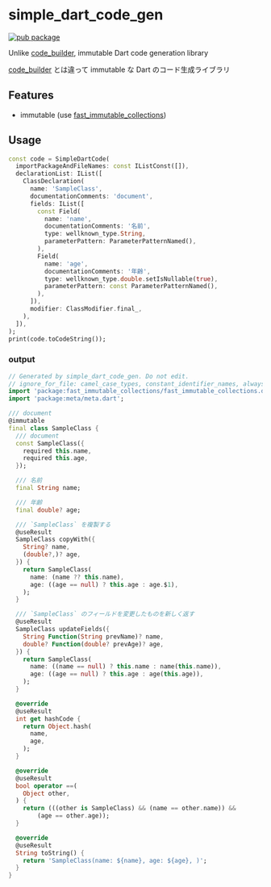 # simple_dart_code_gen

[![pub package](https://img.shields.io/pub/v/simple_dart_code_gen.svg)](https://pub.dev/packages/simple_dart_code_gen)

Unlike [code_builder](https://pub.dev/packages/code_builder), immutable Dart
code generation library

[code_builder](https://pub.dev/packages/code_builder) とは違って immutable な
Dart のコード生成ライブラリ

## Features

- immutable (use
  [fast_immutable_collections](https://pub.dev/packages/fast_immutable_collections))

## Usage

```dart
const code = SimpleDartCode(
  importPackageAndFileNames: const IListConst([]),
  declarationList: IList([
    ClassDeclaration(
      name: 'SampleClass',
      documentationComments: 'document',
      fields: IList([
        const Field(
          name: 'name',
          documentationComments: '名前',
          type: wellknown_type.String,
          parameterPattern: ParameterPatternNamed(),
        ),
        Field(
          name: 'age',
          documentationComments: '年齢',
          type: wellknown_type.double.setIsNullable(true),
          parameterPattern: const ParameterPatternNamed(),
        ),
      ]),
      modifier: ClassModifier.final_,
    ),
  ]),
);
print(code.toCodeString());
```

### output

```dart
// Generated by simple_dart_code_gen. Do not edit.
// ignore_for_file: camel_case_types, constant_identifier_names, always_use_package_imports
import 'package:fast_immutable_collections/fast_immutable_collections.dart';
import 'package:meta/meta.dart';

/// document
@immutable
final class SampleClass {
  /// document
  const SampleClass({
    required this.name,
    required this.age,
  });

  /// 名前
  final String name;

  /// 年齢
  final double? age;

  /// `SampleClass` を複製する
  @useResult
  SampleClass copyWith({
    String? name,
    (double?,)? age,
  }) {
    return SampleClass(
      name: (name ?? this.name),
      age: ((age == null) ? this.age : age.$1),
    );
  }

  /// `SampleClass` のフィールドを変更したものを新しく返す
  @useResult
  SampleClass updateFields({
    String Function(String prevName)? name,
    double? Function(double? prevAge)? age,
  }) {
    return SampleClass(
      name: ((name == null) ? this.name : name(this.name)),
      age: ((age == null) ? this.age : age(this.age)),
    );
  }

  @override
  @useResult
  int get hashCode {
    return Object.hash(
      name,
      age,
    );
  }

  @override
  @useResult
  bool operator ==(
    Object other,
  ) {
    return (((other is SampleClass) && (name == other.name)) &&
        (age == other.age));
  }

  @override
  @useResult
  String toString() {
    return 'SampleClass(name: ${name}, age: ${age}, )';
  }
}
```
